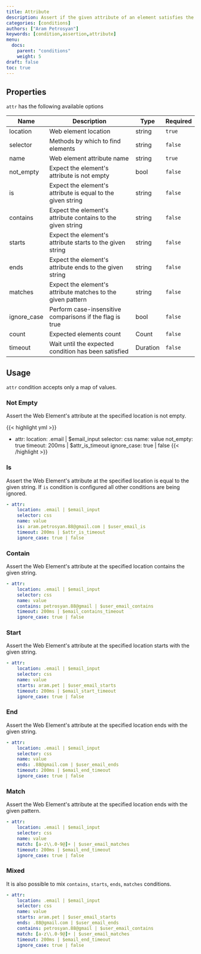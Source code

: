 ```yaml
---
title: Attribute
description: Assert if the given attribute of an element satisfies the expected condition
categories: [conditions]
authors: ["Aram Petrosyan"]
keywords: [condition,assertion,attribute]
menu:
  docs:
    parent: "conditions"
    weight: 5
draft: false
toc: true    
---
```


## Properties

`attr` has the following available options

Name|Description|Type|Required
---|---|---|---
location|Web element location|string|`true`
selector|Methods by which to find elements|string|`false`
name|Web element attribute name|string|`true`
not_empty|Expect the element's attribute is not empty|bool|`false`
is|Expect the element's attribute is equal to the given string|string|`false`
contains|Expect the element's attribute contains to the given string|string|`false`
starts|Expect the element's attribute starts to the given string|string|`false`
ends|Expect the element's attribute ends to the given string|string|`false`
matches|Expect the element's attribute matches to the given pattern|string|`false`
ignore_case|Perform case-insensitive comparisons if the flag is true|bool|`false`
count|Expected elements count|Count|`false`
timeout|Wait until the expected condition has been satisfied|Duration|`false`

## Usage

`attr` condition accepts only a map of values.

### Not Empty

Assert the Web Element's attribute at the specified location is not empty.

{{< highlight yml >}}
- attr:
    location: .email | $email_input
    selector: css
    name: value
    not_empty: true
    timeout: 200ms | $attr_is_timeout
    ignore_case: true | false
{{< /highlight >}}

### Is

Assert the Web Element's attribute at the specified location is equal to the given string. If `is` condition is configured all other conditions are being ignored.
```yaml
- attr:
    location: .email | $email_input
    selector: css
    name: value
    is: aram.petrosyan.88@gmail.com | $user_email_is
    timeout: 200ms | $attr_is_timeout
    ignore_case: true | false
```

### Contain

Assert the Web Element's attribute at the specified location contains the given string.
```yaml
- attr:
    location: .email | $email_input
    selector: css
    name: value
    contains: petrosyan.88@gmail | $user_email_contains
    timeout: 200ms | $email_contains_timeout
    ignore_case: true | false
```

### Start

Assert the Web Element's attribute at the specified location starts with the given string.
```yaml
- attr:
    location: .email | $email_input
    selector: css
    name: value
    starts: aram.pet | $user_email_starts
    timeout: 200ms | $email_start_timeout
    ignore_case: true | false
```

### End

Assert the Web Element's attribute at the specified location ends with the given string.
```yaml
- attr:
    location: .email | $email_input
    selector: css
    name: value
    ends: .88@gmail.com | $user_email_ends
    timeout: 200ms | $email_end_timeout
    ignore_case: true | false
```

### Match

Assert the Web Element's attribute at the specified location ends with the given pattern.
```yaml
- attr:
    location: .email | $email_input
    selector: css
    name: value
    match: [a-z\\.0-9@]+ | $user_email_matches
    timeout: 200ms | $email_end_timeout
    ignore_case: true | false
```

### Mixed

It is also possible to mix `contains`, `starts`, `ends`, `matches` conditions.
```yaml
- attr:
    location: .email | $email_input
    selector: css
    name: value
    starts: aram.pet | $user_email_starts
    ends: .88@gmail.com | $user_email_ends
    contains: petrosyan.88@gmail | $user_email_contains
    match: [a-z\\.0-9@]+ | $user_email_matches
    timeout: 200ms | $email_end_timeout
    ignore_case: true | false
```
